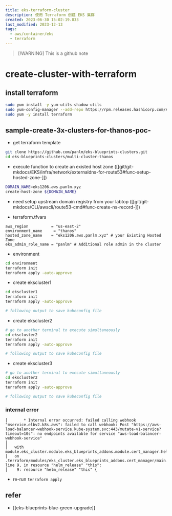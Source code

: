 ```yaml
---
title: eks-terraform-cluster
description: 使用 Terraform 创建 EKS 集群
created: 2023-06-30 15:02:19.833
last_modified: 2023-12-13
tags:
  - aws/container/eks
  - terraform
---
```

> [!WARNING] This is a github note

# create-cluster-with-terraform
## install terraform
```sh
sudo yum install -y yum-utils shadow-utils
sudo yum-config-manager --add-repo https://rpm.releases.hashicorp.com/AmazonLinux/hashicorp.repo
sudo yum -y install terraform
```

## sample-create-3x-clusters-for-thanos-poc-
- get terraform template 
```sh
git clone https://github.com/panlm/eks-blueprints-clusters.git
cd eks-blueprints-clusters/multi-cluster-thanos
```

- execute function to create an existed host zone ([[git/git-mkdocs/EKS/infra/network/externaldns-for-route53#func-setup-hosted-zone-]])
```sh
DOMAIN_NAME=eks1206.aws.panlm.xyz
create-host-zone ${DOMAIN_NAME}
```
- need setup upstream domain registry from your labtop ([[git/git-mkdocs/CLI/awscli/route53-cmd#func-create-ns-record-]])

- terraform.tfvars
```text
aws_region          = "us-east-2"
environment_name     = "thanos"
hosted_zone_name    = "eks1206.aws.panlm.xyz" # your Existing Hosted Zone
eks_admin_role_name = "panlm" # Additional role admin in the cluster 

```

- environment
```sh
cd environment
terraform init
terraform apply -auto-approve
```

- create ekscluster1
```sh
cd ekscluster1
terraform init
terraform apply -auto-approve

# following output to save kubeconfig file
```

- create ekscluster2
```sh
# go to another terminal to execute simultaneously
cd ekscluster2
terraform init
terraform apply -auto-approve

# following output to save kubeconfig file
```

- create ekscluster3
```sh
# go to another terminal to execute simultaneously
cd ekscluster2
terraform init
terraform apply -auto-approve

# following output to save kubeconfig file
```

### internal error
```error
│       * Internal error occurred: failed calling webhook "mservice.elbv2.k8s.aws": failed to call webhook: Post "https://aws-load-balancer-webhook-service.kube-system.svc:443/mutate-v1-service?timeout=10s": no endpoints available for service "aws-load-balancer-webhook-service"
│ 
│   with module.eks_cluster.module.eks_blueprints_addons.module.cert_manager.helm_release.this[0],
│   on .terraform/modules/eks_cluster.eks_blueprints_addons.cert_manager/main.tf line 9, in resource "helm_release" "this":
│    9: resource "helm_release" "this" {

```

- re-run `terraform apply`


## refer
- [[eks-blueprints-blue-green-upgrade]]




